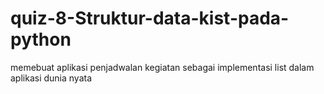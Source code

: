 # quiz-8-Struktur-data-kist-pada-python
memebuat aplikasi penjadwalan kegiatan sebagai implementasi list dalam aplikasi dunia nyata
